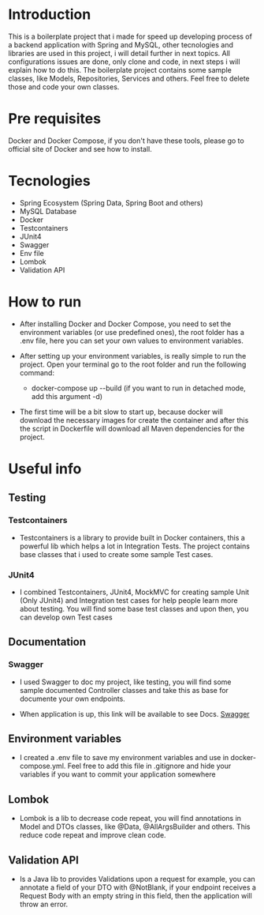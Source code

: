 # Introduction

This is a boilerplate project that i made for speed up developing process of a backend application with Spring and MySQL,
other tecnologies and libraries are used in this project, i will detail further in next topics.
All configurations issues are done, only clone and code, in next steps i will explain how to do this.
The boilerplate project contains some sample classes, like Models, Repositories, Services and others. 
Feel free to delete those and code your own classes.

# Pre requisites

Docker and Docker Compose, if you don't have these tools, please go to official site of Docker and see how to install.

# Tecnologies

- Spring Ecosystem (Spring Data, Spring Boot and others)
- MySQL Database
- Docker
- Testcontainers
- JUnit4
- Swagger
- Env file
- Lombok
- Validation API

# How to run

- After installing Docker and Docker Compose, you need to set the environment variables (or use predefined ones), the root folder has
a .env file, here you can set your own values to environment variables.

- After setting up your environment variables, is really simple to run the project. Open your terminal go to the root folder and run the following command:
  - docker-compose up --build (if you want to run in detached mode, add this argument -d)

- The first time will be a bit slow to start up, because docker will download the necessary images for create the container and after this the script in Dockerfile
will download all Maven dependencies for the project.

# Useful info

## Testing

### Testcontainers

- Testcontainers is a library to provide built in Docker containers, this a powerful lib which helps a lot in Integration Tests. The project contains base classes
that i used to create some sample Test cases.

### JUnit4

- I combined Testcontainers, JUnit4, MockMVC for creating sample Unit (Only JUnit4)  and Integration test cases for help people learn more about testing.
You will find some base test classes and upon then, you can develop own Test cases

## Documentation

### Swagger

- I used Swagger to doc my project, like testing, you will find some sample documented Controller classes and take this as base for documente your own endpoints.

- When application is up, this link will be available to see Docs. [Swagger](http://localhost:8080/swagger-ui-custom.html)

## Environment variables

- I created a .env file to save my environment variables and use in docker-compose.yml. Feel free to add this file in .gitignore and hide your variables if you want to commit your application somewhere

## Lombok

- Lombok is a lib to decrease code repeat, you will find annotations in Model and DTOs classes, like @Data, @AllArgsBuilder and others. This reduce code repeat and
improve clean code.

## Validation API

- Is a Java lib to provides Validations upon a request for example, you can annotate a field of your DTO with @NotBlank,
if your endpoint receives a Request Body with an empty string in this field, then the application will throw an error.

